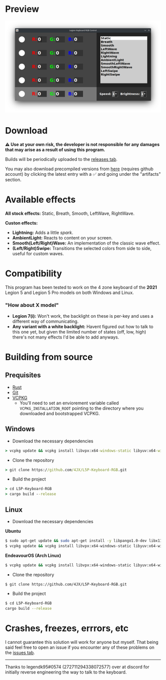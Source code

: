 # Preview

![Preview](https://github.com/4JX/L5P-Keyboard-RGB/blob/dev/Preview.png)

# Download

**⚠️ Use at your own risk, the developer is not responsible for any damages that may arise as a result of using this program.**

Builds will be periodically uploaded to the [releases tab](https://github.com/4JX/L5P-Keyboard-RGB/releases).

You may also download precompiled versions from [here](https://github.com/4JX/L5P-Keyboard-RGB/actions/workflows/release-rust.yml) (requires github account) by clicking the latest entry with a ✅ and going under the "artifacts" section.

# Available effects

**All stock effects:** Static, Breath, Smooth, LeftWave, RightWave.

**Custon effects:**

- **Lightning:** Adds a little _spark_.
- **AmbientLight:** Reacts to content on your screen.
- **Smooth(Left/Right)Wave:** An implementation of the classic wave effect.
- **(Left/Right)Swipe:** Transitions the selected colors from side to side, useful for custom waves.

# Compatibility

This program has been tested to work on the 4 zone keyboard of the **2021** Legion 5 and Legion 5 Pro models on both Windows and Linux.

### "How about X model"

- **Legion 7(i):** Won't work, the backlight on these is per-key and uses a different way of communicating.
- **Any variant with a white backlight:** Havent figured out how to talk to this one yet, but given the limited number of states (off, low, high) there's not many effects I'd be able to add anyways.

# Building from source

## Prequisites

- [Rust](https://www.rust-lang.org/tools/install)
- [Git](https://git-scm.com/downloads)
- [VCPKG](https://github.com/Microsoft/vcpkg#getting-started)
  - You'll need to set an enviorement variable called `VCPKG_INSTALLATION_ROOT` pointing to the directory where you downloaded and bootstrapped VCPKG.

## Windows

- Download the necessary dependencies

```cmd
> vcpkg update && vcpkg install libvpx:x64-windows-static libyuv:x64-windows-static
```

- Clone the repository

```cmd
> git clone https://github.com/4JX/L5P-Keyboard-RGB.git
```

- Build the project

```cmd
> cd L5P-Keyboard-RGB
> cargo build --release
```

## Linux

- Download the necessary dependencies

**Ubuntu**

```sh
$ sudo apt-get update && sudo apt-get install -y libpango1.0-dev libx11-dev libxext-dev libxft-dev libxinerama-dev libxcursor-dev libxrender-dev libxfixes-dev libudev-dev nasm libxcb-randr0-dev libusb-1.0-0-dev libdbus-1-dev
$ vcpkg update && vcpkg install libvpx:x64-windows-static libyuv:x64-windows-static
```

**EndeavourOS (Arch Linux)**

```sh
$ vcpkg update && vcpkg install libvpx:x64-windows-static libyuv:x64-windows-static
```

- Clone the repository

```sh
$ git clone https://github.com/4JX/L5P-Keyboard-RGB.git
```

- Build the project

```sh
$ cd L5P-Keyboard-RGB
cargo build --release
```

# Crashes, freezes, errrors, etc

I cannot guarantee this solution will work for anyone but myself. That being said feel free to open an issue if you encounter any of these problems on the [issues tab](https://github.com/4JX/L5P-Keyboard-RGB/issues).

---

Thanks to legendk95#0574 (272711294338072577) over at discord for initially reverse engineering the way to talk to the keyboard.
